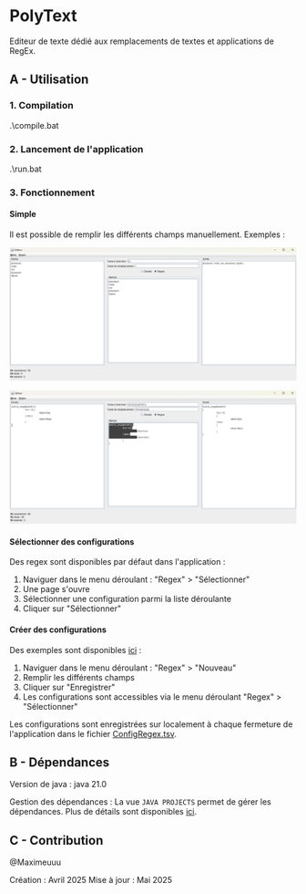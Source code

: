 # PolyText

Editeur de texte dédié aux remplacements de textes et applications de RegEx.

## A - Utilisation

### 1. Compilation

.\compile.bat

### 2. Lancement de l'application

.\run.bat

### 3. Fonctionnement

#### Simple

Il est possible de remplir les différents champs manuellement. Exemples :

![retour-a-la-ligne](doc/images/exemple-retour-a-la-ligne.png)

![indentation](doc/images/exemple-indentation.png)

#### Sélectionner des configurations

Des regex sont disponibles par défaut dans l'application :

1. Naviguer dans le menu déroulant : "Regex" > "Sélectionner"
2. Une page s'ouvre
3. Sélectionner une configuration parmi la liste déroulante
4. Cliquer sur "Sélectionner"

#### Créer des configurations

Des exemples sont disponibles [ici](doc/Exemples.list) :

1. Naviguer dans le menu déroulant : "Regex" > "Nouveau"
2. Remplir les différents champs
3. Cliquer sur "Enregistrer"
4. Les configurations sont accessibles via le menu déroulant "Regex" > "Sélectionner"

Les configurations sont enregistrées sur localement à chaque fermeture de l'application dans le fichier [ConfigRegex.tsv](data/ConfigRegex.tsv).

## B - Dépendances

Version de java : java 21.0

Gestion des dépendances : La vue `JAVA PROJECTS` permet de gérer les dépendances. Plus de détails sont disponibles [ici](https://github.com/microsoft/vscode-java-dependency#manage-dependencies).

## C - Contribution

@Maximeuuu

Création : Avril 2025
Mise à jour : Mai 2025
